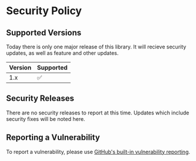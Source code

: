 # Security Policy

## Supported Versions

Today there is only one major release of this library. It will recieve security updates, as well as feature and other updates.

| Version | Supported          |
| ------- | ------------------ |
| 1.x     | :white_check_mark: |

## Security Releases

There are no security releases to report at this time. Updates which include security fixes will be noted here.

## Reporting a Vulnerability

To report a vulnerability, please use [GitHub's built-in vulnerability reporting][vuln-report-docs].


[vuln-report-docs]: https://docs.github.com/en/code-security/security-advisories/guidance-on-reporting-and-writing/privately-reporting-a-security-vulnerability
